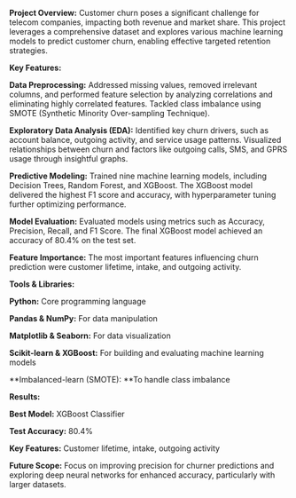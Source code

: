 **Project Overview:**
Customer churn poses a significant challenge for telecom companies, impacting both revenue and market share. This project leverages a comprehensive dataset and explores various machine learning models to predict customer churn, enabling effective targeted retention strategies.

**Key Features:**

**Data Preprocessing:** Addressed missing values, removed irrelevant columns, and performed feature selection by analyzing correlations and eliminating highly correlated features. Tackled class imbalance using SMOTE (Synthetic Minority Over-sampling Technique).

**Exploratory Data Analysis (EDA):** Identified key churn drivers, such as account balance, outgoing activity, and service usage patterns. Visualized relationships between churn and factors like outgoing calls, SMS, and GPRS usage through insightful graphs.

**Predictive Modeling:** Trained nine machine learning models, including Decision Trees, Random Forest, and XGBoost. The XGBoost model delivered the highest F1 score and accuracy, with hyperparameter tuning further optimizing performance.

**Model Evaluation:** Evaluated models using metrics such as Accuracy, Precision, Recall, and F1 Score. The final XGBoost model achieved an accuracy of 80.4% on the test set.

**Feature Importance:** The most important features influencing churn prediction were customer lifetime, intake, and outgoing activity.

**Tools & Libraries:**

**Python:** Core programming language

**Pandas & NumPy:** For data manipulation

**Matplotlib & Seaborn:** For data visualization

**Scikit-learn & XGBoost:** For building and evaluating machine learning models

**Imbalanced-learn (SMOTE): **To handle class imbalance

**Results:**

**Best Model:** XGBoost Classifier

**Test Accuracy:** 80.4%

**Key Features:** Customer lifetime, intake, outgoing activity

**Future Scope:**
Focus on improving precision for churner predictions and exploring deep neural networks for enhanced accuracy, particularly with larger datasets.
